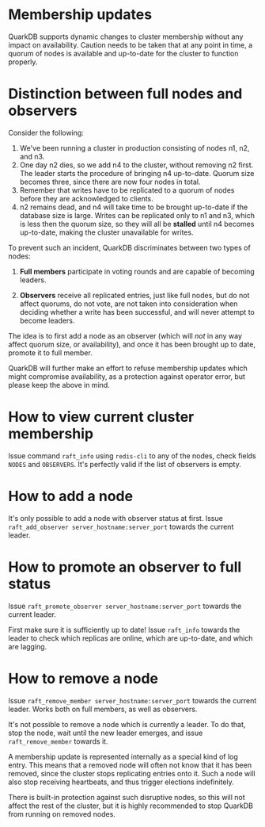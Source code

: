 # Membership updates

QuarkDB supports dynamic changes to cluster membership without any impact on
availability. Caution needs to be taken that at any point in time, a quorum of
nodes is available and up-to-date for the cluster to function properly.

# Distinction between full nodes and observers

Consider the following:

1. We've been running a cluster in production consisting of nodes n1, n2, and n3.
1. One day n2 dies, so we add n4 to the cluster, without removing n2 first.
The leader starts the procedure of bringing n4 up-to-date. Quorum size becomes
three, since there are now four nodes in total.
1. Remember that writes have to be replicated to a quorum of nodes before they
are acknowledged to clients.
1. n2 remains dead, and n4 will take time to be brought up-to-date if the database
size is large. Writes can be replicated only to n1 and n3, which is less then the
quorum size, so they will all be **stalled** until n4 becomes up-to-date,
making the cluster unavailable for writes.

To prevent such an incident, QuarkDB discriminates between two types of nodes:

1. **Full members** participate in voting rounds and are capable of becoming leaders.

1. **Observers** receive all replicated entries, just like full nodes, but do
not affect quorums, do not vote, are not taken into consideration when deciding whether
a write has been successful, and will never attempt to become leaders.

The idea is to first add a node as an observer (which will *not* in any way
affect quorum size, or availability), and once it has been brought up to date,
promote it to full member.

QuarkDB will further make an effort to refuse membership updates which might
compromise availability, as a protection against operator error, but please
keep the above in mind.

# How to view current cluster membership

Issue command `raft_info` using `redis-cli` to any of the nodes, check fields `NODES` and
`OBSERVERS`. It's perfectly valid if the list of observers is empty.

# How to add a node

It's only possible to add a node with observer status at first. Issue
`raft_add_observer server_hostname:server_port` towards the current leader.

# How to promote an observer to full status

Issue `raft_promote_observer server_hostname:server_port` towards the current
leader.

First make sure it is sufficiently up to date! Issue `raft_info` towards the leader
to check which replicas are online, which are up-to-date, and which are lagging.

# How to remove a node

Issue `raft_remove_member server_hostname:server_port` towards the current leader.
Works both on full members, as well as observers.

It's not possible to remove a node which is currently a leader. To do that, stop
the node, wait until the new leader emerges, and issue `raft_remove_member` towards
it.

A membership update is represented internally as a special kind of log entry.
This means that a removed node will often not know that it has been removed,
since the cluster stops replicating entries onto it. Such a node will also
stop receiving heartbeats, and thus trigger elections indefinitely.

There is built-in protection against such disruptive nodes, so this will not
affect the rest of the cluster, but it is highly recommended to stop QuarkDB
from running on removed nodes.
